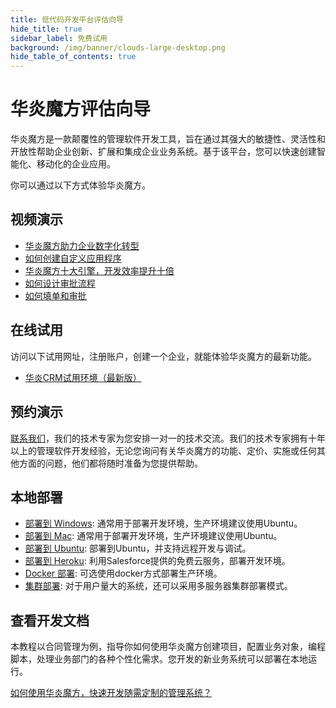 ```yaml
---
title: 低代码开发平台评估向导
hide_title: true
sidebar_label: 免费试用
background: /img/banner/clouds-large-desktop.png
hide_table_of_contents: true
---
```


# 华炎魔方评估向导

华炎魔方是一款颠覆性的管理软件开发工具，旨在通过其强大的敏捷性、灵活性和开放性帮助企业创新、扩展和集成企业业务系统。基于该平台，您可以快速创建智能化、移动化的企业应用。

你可以通过以下方式体验华炎魔方。

## 视频演示

- [华炎魔方助力企业数字化转型](/videos/steedos-digital-transformation/)
- [如何创建自定义应用程序](/videos/lesson-object/)
- [华炎魔方十大引擎，开发效率提升十倍](/videos/steedos-platform-features/)
- [如何设计审批流程](/videos/lesson-object/)
- [如何填单和审批](/videos/workflow/user-contracts/)

## 在线试用

访问以下试用网址，注册账户，创建一个企业，就能体验华炎魔方的最新功能。

- [华炎CRM试用环境（最新版）](https://salesforce.trial.steedos.com:8443/)

## 预约演示

[联系我们](http://localhost:3000/form/trial/)，我们的技术专家为您安排一对一的技术交流。我们的技术专家拥有十年以上的管理软件开发经验，无论您询问有关华炎魔方的功能、定价、实施或任何其他方面的问题，他们都将随时准备为您提供帮助。

## 本地部署

- [部署到 Windows](/help/deploy/deploy_windows.md): 通常用于部署开发环境，生产环境建议使用Ubuntu。
- [部署到 Mac](/help/deploy/deploy_mac.md): 通常用于部署开发环境，生产环境建议使用Ubuntu。
- [部署到 Ubuntu](/help/deploy/deploy_ubuntu.md): 部署到Ubuntu，并支持远程开发与调试。
- [部署到 Heroku](/help/deploy/deploy_heroku.md): 利用Salesforce提供的免费云服务，部署开发环境。
- [Docker 部署](/help/deploy/deploy_docker.md): 可选使用docker方式部署生产环境。
- [集群部署](/help/deploy/deploy_cluster.md): 对于用户量大的系统，还可以采用多服务器集群部署模式。

## 查看开发文档

本教程以合同管理为例，指导你如何使用华炎魔方创建项目，配置业务对象，编程脚本，处理业务部门的各种个性化需求。您开发的新业务系统可以部署在本地运行。

[如何使用华炎魔方，快速开发随需定制的管理系统？](/developer/)
